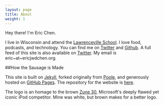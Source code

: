 ```yaml
---
layout: page
title: About
weight: 1
---
```


Hey there! I'm Eric Chen.

I live in Wisconsin and attend the [Lawrenceville School](http://www.lawrenceville.org/index.aspx). I love food, podcasts, and technology. You can find me on [Twitter](https://twitter.com/ericjwdchen) and [Github](https://github.com/ericjwdchen). A full feed of this site is also available on [Twitter](https://twitter.com/ericjwdchen_org). My email is eric~at~ericjwdchen.org.

##How the Sausage is Made

This site is built on [Jekyll](http://jekyllrb.com/), forked originally from [Poole](http://getpoole.com/), and generously hosted on [GitHub Pages](https://pages.github.com/). The repository for the website is [here](https://github.com/ericjwdchen/ericjwdchen.github.io).

The logo is an homage to the brown [Zune 30](http://en.wikipedia.org/wiki/Zune_30), Microsoft's deeply flawed yet iconic iPod competitor. Mine was white, but brown makes for a better logo.
